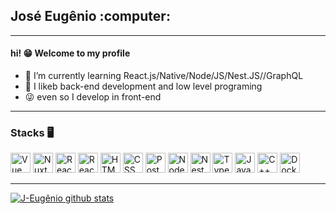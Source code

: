 <h2>José Eugênio :computer:</h2>
<hr>
<h4>hi! 😁 Welcome to my profile</h4>
<ul>
  <li>🌱 I’m currently learning React.js/Native/Node/JS/Nest.JS//GraphQL</li>
  <li>🌟 I likeb back-end development and low level programing</li>
  <li>😜 even so I develop in front-end</li>
</ul>


<!--
**J-Eugenio/J-Eugenio** is a ✨ _special_ ✨ repository because its `README.md` (this file) appears on your GitHub profile.

Here are some ideas to get you started:

- 🔭 I’m currently working on ...
- 🌱 I’m currently learning React.js/Native/Node/JS/
- 👯 I’m looking to collaborate on ...
- 🤔 I’m looking for help with ...
- 💬 Ask me about ...
- 📫 How to reach me: ...
- 😄 Pronouns: ...
- ⚡ Fun fact: ...
-->

----

### Stacks 🖥

<a style="text-decoration: none;" href="https://vuejs.org/">
  <img height="32" src="https://cdn4.iconfinder.com/data/icons/logos-and-brands/512/367_Vuejs_logo-512.png" alt="Vue"/>
</a>
<a style="text-decoration: none;" href="https://nuxtjs.org/">
  <img height="32" src="https://upload.wikimedia.org/wikipedia/commons/thumb/a/ae/Nuxt_logo.svg/768px-Nuxt_logo.svg.png" alt="NuxtJS"/>
</a>
<a style="text-decoration: none;" href="https://pt-br.reactjs.org/">
  <img height="32" src="https://pt-br.reactjs.org/favicon.ico" alt="React"/>
</a>
<a style="text-decoration: none;" href="https://reactnative.dev/">
  <img height="32" src="https://pt-br.reactjs.org/favicon.ico" alt="React Native"/>
</a>
<a style="text-decoration: none;" href="https://www.w3schools.com/html/">
  <img height="32" src="https://cdn0.iconfinder.com/data/icons/HTML5/512/HTML_Logo.png" alt="HTML"/>
</a>
<a style="text-decoration: none;" href="https://www.w3schools.com/css/">
  <img height="32" src="https://cdn1.iconfinder.com/data/icons/logotypes/32/badge-css-3-512.png" alt="CSS"/>
</a>
<a style="text-decoration: none;" href="https://www.postgresql.org/">
  <img height="32" src="https://www.postgresql.org/media/img/about/press/elephant.png" alt="PostgreSQL"/>
</a>
<a style="text-decoration: none;" href="https://nodejs.org/en/">
  <img height="32" src="https://cdn3.iconfinder.com/data/icons/popular-services-brands/512/node-512.png" alt="Node"/>
</a>
<a style="text-decoration: none;" href="https://nestjs.com/">
  <img height="32" src="https://d33wubrfki0l68.cloudfront.net/e937e774cbbe23635999615ad5d7732decad182a/26072/logo-small.ede75a6b.svg" alt="NestJS"/>
</a>
<a style="text-decoration: none;" href="https://www.typescriptlang.org/">
  <img height="32" src="https://cdn2.iconfinder.com/data/icons/programming-languages-8/64/207_programming-program-language-code-typescript-512.png" alt="TypeScript"/>
<a style="text-decoration: none;" href="https://www.javascript.com/">
  <img height="32" src="https://cdn2.iconfinder.com/data/icons/designer-skills/128/code-programming-javascript-software-develop-command-language-512.png" alt="JavaScript"/>
</a>
<a style="text-decoration: none;" href="https://isocpp.org/">
  <img height="32" src="https://isocpp.org/favicon.ico" alt="C++"/>
</a>
<a style="text-decoration: none;" href="https://www.docker.com/">
  <img height="32" src="https://www.docker.com/favicon.ico" alt="Docker"/>
</a>

----
 [![J-Eugênio github stats](https://github-readme-stats.vercel.app/api?username=j-eugenio&show_icons=true&theme=dracula)](https://github.com/anuraghazra/github-readme-stats)
